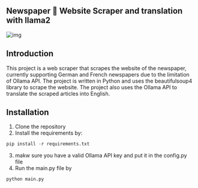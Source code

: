 ## Newspaper 📰 Website Scraper and translation with llama2
![img](https://miro.medium.com/v2/resize:fit:1024/1*sWtpjj-uE_ez8OoMslyqPw.png)

## Introduction
This project is a web scraper that scrapes the website of the newspaper, currently supporting German and French newspapers due to the limitation of Ollama API. The project is written in Python and uses the beautifulsoup4 library to scrape the website. The project also uses the Ollama API to translate the scraped articles into English. 

## Installation
1. Clone the repository
2. Install the requirements by:
```python
pip install -r requirements.txt
```
3. makw sure you have a valid Ollama API key and put it in the config.py file
4. Run the main.py file by
```python
python main.py
```

